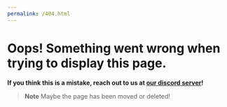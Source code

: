 ```yaml
---
permalink: /404.html
---
```


# Oops! Something went wrong when trying to display this page.
**If you think this is a mistake, reach out to us at [our discord server]()!**

> **Note**
> Maybe the page has been moved or deleted!

